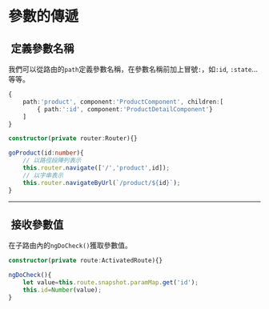 # 參數的傳遞

##  定義參數名稱

我們可以從路由的`path`定義參數名稱，在參數名稱前加上冒號`:`，如`:id`, `:state`...等等。

```typescript title="app-routing.module.ts"
{
    path:'product', component:'ProductComponent', children:[
        { path:':id', component:'ProductDetailComponent'}
    ]
}
```


```typescript title="product.component.ts"
constructor(private router:Router){}

goProduct(id:number){
    // 以路徑段陣列表示
    this.router.navigate(['/','product',id]);
    // 以字串表示
    this.router.navigateByUrl(`/product/${id}`);
}
```

---

##  接收參數值

在子路由內的`ngDoCheck()`獲取參數值。

```typescript title="product-detail.component.ts" hl_lines="3"
constructor(private route:ActivatedRoute){}

ngDoCheck(){
    let value=this.route.snapshot.paramMap.get('id');
    this.id=Number(value);
}

```